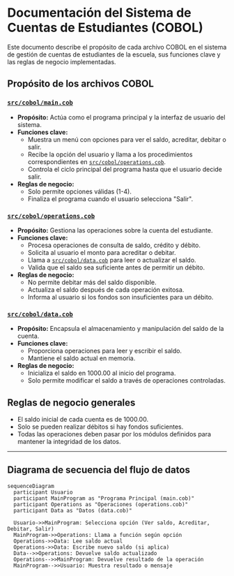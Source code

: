 # Documentación del Sistema de Cuentas de Estudiantes (COBOL)

Este documento describe el propósito de cada archivo COBOL en el sistema de gestión de cuentas de estudiantes de la escuela, sus funciones clave y las reglas de negocio implementadas.

## Propósito de los archivos COBOL

### [`src/cobol/main.cob`](../src/cobol/main.cob)
- **Propósito:** Actúa como el programa principal y la interfaz de usuario del sistema.
- **Funciones clave:**
  - Muestra un menú con opciones para ver el saldo, acreditar, debitar o salir.
  - Recibe la opción del usuario y llama a los procedimientos correspondientes en [`src/cobol/operations.cob`](../src/cobol/operations.cob).
  - Controla el ciclo principal del programa hasta que el usuario decide salir.
- **Reglas de negocio:**
  - Solo permite opciones válidas (1-4).
  - Finaliza el programa cuando el usuario selecciona "Salir".

### [`src/cobol/operations.cob`](../src/cobol/operations.cob)
- **Propósito:** Gestiona las operaciones sobre la cuenta del estudiante.
- **Funciones clave:**
  - Procesa operaciones de consulta de saldo, crédito y débito.
  - Solicita al usuario el monto para acreditar o debitar.
  - Llama a [`src/cobol/data.cob`](../src/cobol/data.cob) para leer o actualizar el saldo.
  - Valida que el saldo sea suficiente antes de permitir un débito.
- **Reglas de negocio:**
  - No permite debitar más del saldo disponible.
  - Actualiza el saldo después de cada operación exitosa.
  - Informa al usuario si los fondos son insuficientes para un débito.

### [`src/cobol/data.cob`](../src/cobol/data.cob)
- **Propósito:** Encapsula el almacenamiento y manipulación del saldo de la cuenta.
- **Funciones clave:**
  - Proporciona operaciones para leer y escribir el saldo.
  - Mantiene el saldo actual en memoria.
- **Reglas de negocio:**
  - Inicializa el saldo en 1000.00 al inicio del programa.
  - Solo permite modificar el saldo a través de operaciones controladas.

## Reglas de negocio generales

- El saldo inicial de cada cuenta es de 1000.00.
- Solo se pueden realizar débitos si hay fondos suficientes.
- Todas las operaciones deben pasar por los módulos definidos para mantener la integridad de los datos.

---

## Diagrama de secuencia del flujo de datos

```mermaid
sequenceDiagram
  participant Usuario
  participant MainProgram as "Programa Principal (main.cob)"
  participant Operations as "Operaciones (operations.cob)"
  participant Data as "Datos (data.cob)"

  Usuario->>MainProgram: Selecciona opción (Ver saldo, Acreditar, Debitar, Salir)
  MainProgram->>Operations: Llama a función según opción
  Operations->>Data: Lee saldo actual
  Operations->>Data: Escribe nuevo saldo (si aplica)
  Data-->>Operations: Devuelve saldo actualizado
  Operations-->>MainProgram: Devuelve resultado de la operación
  MainProgram-->>Usuario: Muestra resultado o mensaje
```
